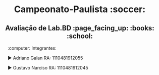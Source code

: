 <h1 align="center">Campeonato-Paulista :soccer:</h1>
<h2 align="center"> Avaliação de Lab.BD :page_facing_up: :books: :school: </h2>

<ul> :computer: Integrantes:
  
:arrow_forward: Adriano Galan               RA: 1110481912055

:arrow_forward: Gustavo Narciso             RA: 1110481912045</ul>
